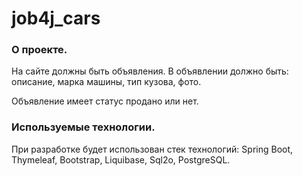 # job4j_cars

### О проекте.

На сайте должны быть объявления. В объявлении должно быть: описание, марка машины, тип кузова, фото.

Объявление имеет статус продано или нет.

### Используемые технологии.

При разработке будет использован стек технологий: Spring Boot, Thymeleaf, Bootstrap, Liquibase, Sql2o, PostgreSQL.

